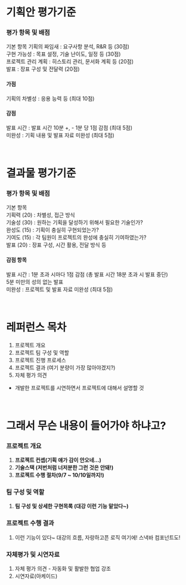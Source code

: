 # 기획안 평가기준
### 평가 항목 및 배점
기본 항목
기획의 짜임새 : 요구사항 분석, R&R 등 (30점)  
구현 가능성 : 목표 설정, 기술 난이도, 일정 등 (30점)  
프로젝트 관리 계획 : 히스토리 관리, 문서화 계획 등 (20점)  
발표 : 장표 구성 및 전달력 (20점)  
#### 가점 
기획의 차별성 : 응용 능력 등 (최대 10점)  
#### 감점
발표 시간 : 발표 시간 10분 +, - 1분 당 1점 감점 (최대 5점)   
미완성 : 기획 내용 및 발표 자료 미완성 (최대 5점)  

</br>

# 결과물 평가기준
### 평가 항목 및 배점
기본 항목  
기획력 (20) : 차별성, 접근 방식  
기술성 (30) : 원하는 기획을 달성하기 위해서 필요한 기술인가?  
완성도 (15) : 기획이 충실히 구현되었는가?  
기여도 (15) : 각 팀원이 프로젝트의 완성에 충실히 기여하였는가?  
발표 (20) : 장표 구성, 시간 활용, 전달 방식 등  
#### 감점 항목
발표 시간 : 1분 초과 시마다 1점 감점 (총 발표 시간 18분 초과 시 발표 중단)  
5분 미만의 성의 없는 발표  
미완성 : 프로젝트 및 발표 자료 미완성 (최대 5점)  

</br>

# 레퍼런스 목차
1. 프로젝트 개요
2. 프로젝트 팀 구성 및 역할
3. 프로젝트 진행 프로세스
4. 프로젝트 결과 (여기 분량이 가장 많아야겠지?)
5. 자체 평가 의견
+ 개발한 프로젝트를 시연하면서 프로젝트에 대해서 설명할 것

</br>

# 그래서 무슨 내용이 들어가야 하냐고?

### 프로젝트 개요
1. **프로젝트 컨셉(기획 얘가 감이 안오네...)**
2. **기술스택 (저번처럼 너저분한 그런 것은 안돼!)**
3. **프로젝트 수행 절차(9/7 ~ 10/10일까지!)**

### 팀 구성 및 역할
1. **팀 구성 및 상세한 구현목록 (대강 이런 기능 맡았다~)**

### 프로젝트 수행 결과
1. 이런 기능이 있다~ 대강의 흐름, 자랑하고픈 로직 여기에! 스낵바 컴포넌트도!

### 자체평가 및 시연자료
1. 자체 평가 의견 - 자동화 및 활발한 협업 강조
2. 시연자료(아케이드)

